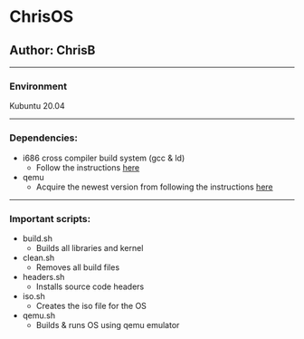 # ChrisOS
## Author: ChrisB
---
### Environment
Kubuntu 20.04

---
### Dependencies:
- i686 cross compiler build system (gcc & ld)
  - Follow the instructions [here](https://wiki.osdev.org/GCC_Cross-Compiler)
- qemu
  - Acquire the newest version from following the instructions [here](https://www.qemu.org/download/)
  
---

### Important scripts:
- build.sh
  - Builds all libraries and kernel
- clean.sh
  - Removes all build files
- headers.sh
  - Installs source code headers
- iso.sh
  - Creates the iso file for the OS
- qemu.sh
  - Builds & runs OS using qemu emulator